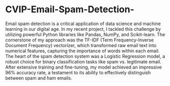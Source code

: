 # CVIP-Email-Spam-Detection-
Email spam detection is a critical application of data science and machine learning in our digital age. In my recent project, I tackled this challenge by utilizing powerful Python libraries like Pandas, NumPy, and Scikit-learn. The cornerstone of my approach was the TF-IDF (Term Frequency-Inverse Document Frequency) vectorizer, which transformed raw email text into numerical features, capturing the importance of words within each email. The heart of the spam detection system was a Logistic Regression model, a robust choice for binary classification tasks like spam vs. legitimate email. After extensive training and fine-tuning, my model achieved an impressive 96% accuracy rate, a testament to its ability to effectively distinguish between spam and ham emails.
